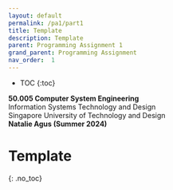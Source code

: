 ```yaml
---
layout: default
permalink: /pa1/part1
title: Template 
description: Template
parent: Programming Assignment 1
grand_parent: Programming Assignment
nav_order:  1
---
```



* TOC
{:toc}

**50.005 Computer System Engineering**
<br>
Information Systems Technology and Design
<br>
Singapore University of Technology and Design
<br>
**Natalie Agus (Summer 2024)**

# Template 
{: .no_toc}
